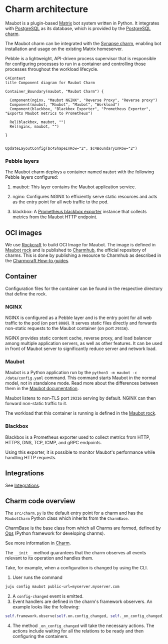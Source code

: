 # Charm architecture

Maubot is a plugin-based [Matrix](https://matrix.org/) bot system written in Python.
It integrates with [PostgreSQL](https://www.postgresql.org/) as its database,
which is provided by the [PostgreSQL charm](https://charmhub.io/postgresql).

The Maubot charm can be integrated with the [Synapse charm](https://charmhub.io/synapse), enabling bot
installation and usage on the existing Matrix homeserver.

Pebble is a lightweight, API-driven process supervisor that is responsible for
configuring processes to run in a container and controlling those processes
throughout the workload lifecycle.

```mermaid
C4Context
title Component diagram for Maubot Charm

Container_Boundary(maubot, "Maubot Charm") {

  Component(nginx, "Maubot NGINX", "Reverse Proxy", "Reverse proxy")
  Component(maubot, "Maubot", "Maubot", "Workload")
  Component(blackbox, "Blackbox Exporter", "Prometheus Exporter", "Exports Maubot metrics to Prometheus")

  Rel(blackbox, maubot, "")
  Rel(nginx, maubot, "")

}


UpdateLayoutConfig($c4ShapeInRow="2", $c4BoundaryInRow="2")
```

### Pebble layers

The Maubot charm deploys a container named `maubot` with the following Pebble layers configured:

1. maubot: This layer contains the Maubot application service.

2. nginx: Configures NGINX to efficiently serve static resources and acts as the entry point for all web traffic to the pod.

3. blackbox: A [Prometheus blackbox exporter](https://github.com/prometheus/blackbox_exporter) instance that collects metrics from the Maubot HTTP endpoint.


## OCI images

We use [Rockcraft](https://canonical-rockcraft.readthedocs-hosted.com/en/latest/)
to build OCI Image for Maubot.
The image is defined in [Maubot rock](https://github.com/canonical/maubot-operator/tree/main/maubot_rock) and is published to [Charmhub](https://charmhub.io/), the official repository
of charms.
This is done by publishing a resource to Charmhub as described in the
[Charmcraft How-to guides](https://canonical-charmcraft.readthedocs-hosted.com/en/stable/howto/manage-charms/#publish-a-charm-on-charmhub).

## Container

Configuration files for the container can be found in the respective
directory that define the rock.

### NGINX

NGINX is configured as a Pebble layer and is the entry point for all web traffic
to the pod (on port `8080`). It serves static files directly and forwards
non-static requests to the Maubot container (on port `29316`).

NGINX provides static content cache, reverse proxy, and load balancer among 
multiple application servers, as well as other features. It can be used in front of
Maubot server to significantly reduce server and network load.

### Maubot

Maubot is a Python application run by the `python3 -m maubot -c /data/config.yaml` command.
This command starts Maubot in the normal model, not in standalone mode. Read more
about the differences between them in the [Maubot documentation](https://docs.mau.fi/maubot/usage/standalone.html).

Maubot listens to non-TLS port `29316` serving by default. NGINX can then
forward non-static traffic to it.

The workload that this container is running is defined in the [Maubot rock](https://github.com/canonical/maubot-operator/tree/main/maubot_rock).

### Blackbox

Blackbox is a Prometheus exporter used to collect metrics from HTTP, HTTPS, DNS,
TCP, ICMP, and gRPC endpoints.

Using this exporter, it is possible to monitor Maubot's performance while
handling HTTP requests.


## Integrations

See [Integrations](https://charmhub.io/maubot/integrations).

## Charm code overview

The `src/charm.py` is the default entry point for a charm and has the
`MaubotCharm` Python class which inherits from the `CharmBase`.

CharmBase is the base class from which all Charms are formed, defined by [Ops](https://juju.is/docs/sdk/ops)
(Python framework for developing charms).

See more information in [Charm](https://documentation.ubuntu.com/juju/3.6/reference/charm/).

The `__init__` method guarantees that the charm observes all events relevant to
its operation and handles them.

Take, for example, when a configuration is changed by using the CLI.

1. User runs the command
```bash
juju config maubot public-url=myserver.myserver.com
```
2. A `config-changed` event is emitted.
3. Event handlers are defined in the charm's framework observers. An example looks like the following:
```python
self.framework.observe(self.on.config_changed, self._on_config_changed)
```
4. The method `_on_config_changed` will take the necessary actions. 
The actions include waiting for all the relations to be ready and then configuring
the containers.
